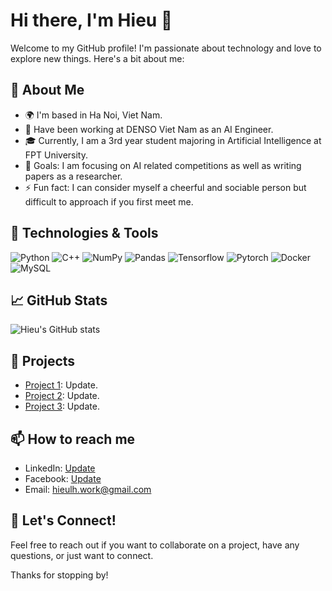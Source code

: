 # Hi there, I'm Hieu 👋

Welcome to my GitHub profile! I'm passionate about technology and love to explore new things. Here's a bit about me:

## 🚀 About Me
- 🌍 I'm based in Ha Noi, Viet Nam.
- 💼 Have been working at DENSO Viet Nam as an AI Engineer.
- 🎓 Currently, I am a 3rd year student majoring in Artificial Intelligence at FPT University.
- 🥅 Goals: I am focusing on AI related competitions as well as writing papers as a researcher.
- ⚡ Fun fact: I can consider myself a cheerful and sociable person but difficult to approach if you first meet me.

## 🔧 Technologies & Tools
![Python](https://img.shields.io/badge/Python-3776AB?style=for-the-badge&logo=python&logoColor=white)
![C++](https://img.shields.io/badge/C++-%2300599C.svg?style=for-the-badge&logo=c%2B%2B&logoColor=white)
![NumPy](https://img.shields.io/badge/NumPy-4DABCF?style=for-the-badge&logo=numpy&logoColor=fff)
![Pandas](https://img.shields.io/badge/Pandas-150458?style=for-the-badge&logo=pandas&logoColor=fff)
![Tensorflow](https://img.shields.io/badge/TensorFlow-FF6F00?style=for-the-badge&logo=tensorflow&logoColor=white)
![Pytorch](https://img.shields.io/badge/PyTorch-EE4C2C?style=for-the-badge&logo=pytorch&logoColor=white)
![Docker](https://img.shields.io/badge/Docker-2496ED?style=for-the-badge&logo=docker&logoColor=white)
![MySQL](https://img.shields.io/badge/MySQL-4479A1?style=for-the-badge&logo=mysql&logoColor=fff)

## 📈 GitHub Stats
![Hieu's GitHub stats](https://github-readme-stats.vercel.app/api?username=hieulhaiwork&show_icons=true&theme=radical)

## 🔭 Projects
- [Project 1](https://github.com/hieulhaiwork/project1): Update.
- [Project 2](https://github.com/hieulhaiwork/project2): Update.
- [Project 3](https://github.com/hieulhaiwork/project3): Update.

## 📫 How to reach me
- LinkedIn: [Update](https://www.linkedin.com/in/yourprofile)
- Facebook: [Update](https://twitter.com/yourprofile)
- Email: [hieulh.work@gmail.com](mailto:hieulh.work@gmail.com)

## 💬 Let's Connect!
Feel free to reach out if you want to collaborate on a project, have any questions, or just want to connect.

Thanks for stopping by!
